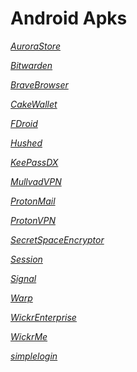 # Android Apks

*[AuroraStore](https://github.com/oldstreetloft/android/raw/main/Apks/AuroraStore.apk)*

*[Bitwarden](https://github.com/oldstreetloft/android/raw/main/Apks/Bitwarden.apk)*

*[BraveBrowser](https://github.com/oldstreetloft/android/raw/main/Apks/BraveBrowser.apk)*

*[CakeWallet](https://github.com/oldstreetloft/android/raw/main/Apks/CakeWallet.apk)*

*[FDroid](https://github.com/oldstreetloft/android/raw/main/Apks/FDroid.apk)*

*[Hushed](https://github.com/oldstreetloft/android/raw/main/Apks/Hushed.apk)*

*[KeePassDX](https://github.com/oldstreetloft/android/raw/main/Apks/KeePassDX.apk)*

*[MullvadVPN](https://github.com/oldstreetloft/android/raw/main/Apks/MullvadVPN.apk)*

*[ProtonMail](https://github.com/oldstreetloft/android/raw/main/Apks/ProtonMail.apk)*

*[ProtonVPN](https://github.com/oldstreetloft/android/raw/main/Apks/ProtonVPN.apk)*

*[SecretSpaceEncryptor](https://github.com/oldstreetloft/android/raw/main/Apks/SecretSpaceEncryptor.apk)*

*[Session](https://github.com/oldstreetloft/android/raw/main/Apks/Session.apk)*

*[Signal](https://github.com/oldstreetloft/android/raw/main/Apks/Signal.apk)*

*[Warp](https://github.com/oldstreetloft/android/raw/main/Apks/Warp.apk)*

*[WickrEnterprise](https://github.com/oldstreetloft/android/raw/main/Apks/WickrEnterprise.apk)*

*[WickrMe](https://github.com/oldstreetloft/android/raw/main/Apks/WickrMe.apk)*

*[simplelogin](https://github.com/oldstreetloft/android/raw/main/Apks/simplelogin.apk)*
